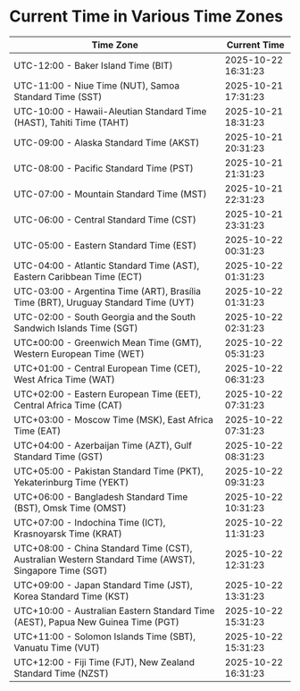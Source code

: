 # Current Time in Various Time Zones

| Time Zone | Current Time |
|-----------|--------------|
| UTC-12:00 - Baker Island Time (BIT) | 2025-10-22 16:31:23 |
| UTC-11:00 - Niue Time (NUT), Samoa Standard Time (SST) | 2025-10-21 17:31:23 |
| UTC-10:00 - Hawaii-Aleutian Standard Time (HAST), Tahiti Time (TAHT) | 2025-10-21 18:31:23 |
| UTC-09:00 - Alaska Standard Time (AKST) | 2025-10-21 20:31:23 |
| UTC-08:00 - Pacific Standard Time (PST) | 2025-10-21 21:31:23 |
| UTC-07:00 - Mountain Standard Time (MST) | 2025-10-21 22:31:23 |
| UTC-06:00 - Central Standard Time (CST) | 2025-10-21 23:31:23 |
| UTC-05:00 - Eastern Standard Time (EST) | 2025-10-22 00:31:23 |
| UTC-04:00 - Atlantic Standard Time (AST), Eastern Caribbean Time (ECT) | 2025-10-22 01:31:23 |
| UTC-03:00 - Argentina Time (ART), Brasília Time (BRT), Uruguay Standard Time (UYT) | 2025-10-22 01:31:23 |
| UTC-02:00 - South Georgia and the South Sandwich Islands Time (SGT) | 2025-10-22 02:31:23 |
| UTC±00:00 - Greenwich Mean Time (GMT), Western European Time (WET) | 2025-10-22 05:31:23 |
| UTC+01:00 - Central European Time (CET), West Africa Time (WAT) | 2025-10-22 06:31:23 |
| UTC+02:00 - Eastern European Time (EET), Central Africa Time (CAT) | 2025-10-22 07:31:23 |
| UTC+03:00 - Moscow Time (MSK), East Africa Time (EAT) | 2025-10-22 07:31:23 |
| UTC+04:00 - Azerbaijan Time (AZT), Gulf Standard Time (GST) | 2025-10-22 08:31:23 |
| UTC+05:00 - Pakistan Standard Time (PKT), Yekaterinburg Time (YEKT) | 2025-10-22 09:31:23 |
| UTC+06:00 - Bangladesh Standard Time (BST), Omsk Time (OMST) | 2025-10-22 10:31:23 |
| UTC+07:00 - Indochina Time (ICT), Krasnoyarsk Time (KRAT) | 2025-10-22 11:31:23 |
| UTC+08:00 - China Standard Time (CST), Australian Western Standard Time (AWST), Singapore Time (SGT) | 2025-10-22 12:31:23 |
| UTC+09:00 - Japan Standard Time (JST), Korea Standard Time (KST) | 2025-10-22 13:31:23 |
| UTC+10:00 - Australian Eastern Standard Time (AEST), Papua New Guinea Time (PGT) | 2025-10-22 15:31:23 |
| UTC+11:00 - Solomon Islands Time (SBT), Vanuatu Time (VUT) | 2025-10-22 15:31:23 |
| UTC+12:00 - Fiji Time (FJT), New Zealand Standard Time (NZST) | 2025-10-22 16:31:23 |
